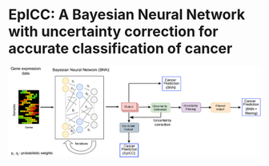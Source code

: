 # EpICC: A Bayesian Neural Network with uncertainty correction for accurate classification of cancer


![alt text](https://github.com/pjoshi-hub/Bayesian_classification_model/blob/main/Images/Figure1/uncertainty_workflow.jpg)
